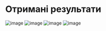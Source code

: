 # Отримані результати
![image](https://github.com/zerorchik/DS_labs/assets/103893849/8b90575c-1ee5-416f-bb59-0011665a2a36)
![image](https://github.com/zerorchik/DS_labs/assets/103893849/0e945972-e59b-4cef-acc0-4f7553d31cd9)
![image](https://github.com/zerorchik/DS_labs/assets/103893849/7760d00b-9610-45c6-8902-431edb7807b1)
![image](https://github.com/zerorchik/DS_labs/assets/103893849/a824a719-a97d-490a-bb75-d6c1e6f96315)
